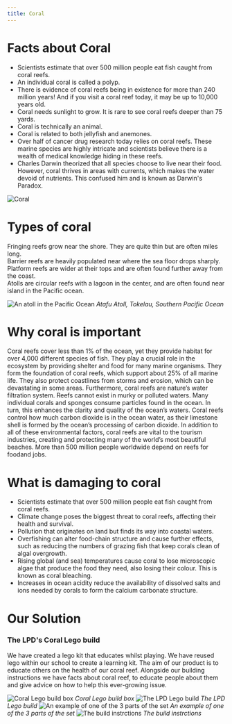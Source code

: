 ```yaml
---
title: Coral
---
```


# Facts about Coral

- Scientists estimate that over 500 million people eat fish caught from coral reefs.
- An individual coral is called a polyp.
- There is evidence of coral reefs being in existence for more than 240 million years! And if you visit a coral reef today, it may be up to 10,000 years old.
- Coral needs sunlight to grow. It is rare to see coral reefs deeper than 75 yards.
- Coral is technically an animal.
- Coral is related to both jellyfish and anemones.
- Over half of cancer drug research today relies on coral reefs. These marine species are highly intricate and scientists believe there is a wealth of medical knowledge hiding in these reefs.
- Charles Darwin theorized that all species choose to live near their food. However, coral thrives in areas with currents, which makes the water devoid of nutrients. This confused him and is known as Darwin's Paradox.

![Coral](https://tse3.mm.bing.net/th/id/OIP.fcrfVNVl-yq01lnkU2f1UQHaE8?rs=1&pid=ImgDetMain)

# Types of coral

Fringing reefs grow near the shore. They are quite thin but are often miles long.  
Barrier reefs are heavily populated near where the sea floor drops sharply.  
Platform reefs are wider at their tops and are often found further away from the coast.  
Atolls are circular reefs with a lagoon in the center, and are often found near island in the Pacific ocean.  

![An atoll in the Pacific Ocean](https://th.bing.com/th/id/OIP.vQeS-4iVtCUgKsOvZC1HVAHaE8?w=290&h=193&c=7&r=0&o=5&pid=1.7) 
*Atafu Atoll, Tokelau, Southern Pacific Ocean*

# Why coral is important
Coral reefs cover less than 1% of the ocean, yet they provide habitat for over 4,000 different species of fish. They play a crucial role in the ecosystem by providing shelter and food for many marine organisms. They form the foundation of coral reefs, which support about 25% of all marine life. They also protect coastlines from storms and erosion, which can be devastating in some areas. Furthermore, coral reefs are nature’s water filtration system. Reefs cannot exist in murky or polluted waters. Many individual corals and sponges consume particles found in the ocean. In turn, this enhances the clarity and quality of the ocean’s waters. Coral reefs control how much carbon dioxide is in the ocean water, as their limestone shell is formed by the ocean’s processing of carbon dioxide. In addition to all of these environmental factors, coral reefs are vital to the tourism industries, creating and protecting many of the world’s most beautiful beaches. More than 500 million people worldwide depend on reefs for foodand jobs.


# What is damaging to coral

- Scientists estimate that over 500 million people eat fish caught from coral reefs.
- Climate change poses the biggest threat to coral reefs, affecting their health and survival.
- Pollution that originates on land but finds its way into coastal waters.
- Overfishing can alter food-chain structure and cause further effects, such as reducing the numbers of grazing fish that keep corals clean of algal overgrowth.
- Rising global (and sea) temperatures cause coral to lose microscopic algae that produce the food they need, also losing their colour. This is known as coral bleaching.
- Increases in ocean acidity reduce the availability of dissolved salts and ions needed by corals to form the calcium carbonate structure.

# Our Solution

### The LPD's Coral Lego build

We have created a lego kit that educates whilst playing. We have reused lego within our school to create a learning kit. The aim of our product is to educate others on the health of our coral reef. Alongside our building instructions we have facts about coral reef, to educate people about them and give advice on how to help this ever-growing issue.

![Coral Lego build box](https://github.com/user-attachments/assets/0df66e87-d5e4-4195-8e3b-429ab70a0901)
*Coral Lego build box*
![The LPD Lego build](https://github.com/user-attachments/assets/e893aef1-4fee-4322-a5d6-34b1a231ebbd)
*The LPD Lego build*
![An example of one of the 3 parts of the set](https://github.com/user-attachments/assets/2dbd6ba1-ac1b-41f7-8b25-600936f4db08)
*An example of one of the 3 parts of the set*
![The build instrctions](https://github.com/user-attachments/assets/30c6dca3-8a20-475b-805c-b5d572f0de18)
*The build instrctions*
